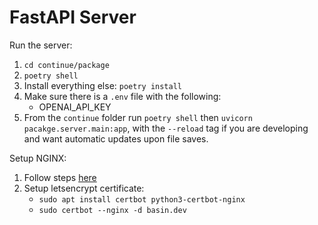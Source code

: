 # FastAPI Server

Run the server:

1. `cd continue/package`
2. `poetry shell`
3. Install everything else: `poetry install`
4. Make sure there is a `.env` file with the following:
   - OPENAI_API_KEY
5. From the `continue` folder run `poetry shell` then `uvicorn pacakge.server.main:app`, with the `--reload` tag if you are developing and want automatic updates upon file saves.

Setup NGINX:

1. Follow steps [here](https://www.digitalocean.com/community/tutorials/how-to-configure-nginx-as-a-reverse-proxy-on-ubuntu-22-04)
2. Setup letsencrypt certificate:
   - `sudo apt install certbot python3-certbot-nginx`
   - `sudo certbot --nginx -d basin.dev`
